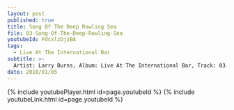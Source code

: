 ```yaml
---
layout: post
published: true
title: Song Of The Deep Rowling Sea
file: 03-Song-Of-The-Deep-Rowling-Sea
youtubeId: PdcxlzDjzBA
tags:
  - Live At The International Bar
subtitle: >-
  Artist: Larry Burns, Album: Live At The International Bar, Track: 03, Title: Song Of The Deep Rowling Sea
date: 2018/01/05
---
```

{% include youtubePlayer.html id=page.youtubeId %}
{% include youtubeLink.html id=page.youtubeId %}